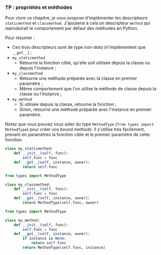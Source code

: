 ### TP : propriétés et méthodes

Pour clore ce chapitre, je vous propose d'implémenter les descripteurs `staticmethod` et `classmethod`. J'ajouterai à cela un descripteur `method` qui reproduirait le comportement par défaut des méthodes en Python.

Pour résumer :

* Ces trois descripteurs sont de type *non-data* (n'implémentent que `__get__`) ;
* `my_staticmethod`
    * Retourne la fonction cible, qu'elle soit utilisée depuis la classe ou depuis l'instance ;
* `my_classmethod`
    * Retourne une méthode préparée avec la classe en premier paramètre ;
    * Même comportement que l'on utilise la méthode de classe depuis la classe ou l'instance ;
* `my_method`
    * Si utilisée depuis la classe, retourne la fonction ;
    * Sinon, retourne une méthode préparée avec l'instance en premier paramètre.

Notez que vous pouvez vous aider du type `MethodType` (`from types import MethodType`) pour créer vos *bound methods*.
Il s'utilise très facilement, prenant en paramètres la fonction cible et le premier paramètre de cette fonction.

```python
class my_staticmethod:
    def __init__(self, func):
        self.func = func
    def __get__(self, instance, owner):
        return self.func
```

```python
from types import MethodType

class my_classmethod:
    def __init__(self, func):
        self.func = func
    def __get__(self, instance, owner):
        return MethodType(self.func, owner)
```

```python
from types import MethodType

class my_method:
    def __init__(self, func):
        self.func = func
    def __get__(self, instance, owner):
        if instance is None:
            return self.func
        return MethodType(self.func, instance)
```
